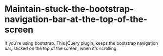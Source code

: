 # Maintain-stuck-the-bootstrap-navigation-bar-at-the-top-of-the-screen
If you're using bootstrap. This jQuery plugin, keeps the bootstrap navigation bar, sticked on the top of the screen, when it's scrolling.
